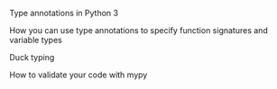 Type annotations in Python 3

How you can use type annotations to specify function signatures and variable types

Duck typing

How to validate your code with mypy
